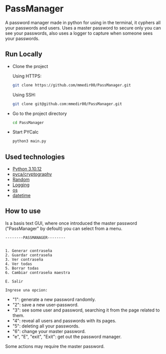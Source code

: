 
# PassManager

A password manager made in python for using in the terminal, it cyphers all your passwords and users. Uses a master password to secure only you can see your passwords, also uses a logger to capture when someone sees your passwords.


## Run Locally

- Clone the project

    Using HTTPS:
    ```bash
    git clone https://github.com/mmedir00/PassManager.git
    ```
    Using SSH:
    ```bash
    git clone git@github.com:mmedir00/PassManager.git
    ```
- Go to the project directory

    ```bash
    cd PassManager
    ```

- Start PYCalc

    ```bash
    python3 main.py
    ```

## Used technologies

 - [Python 3.10.12](https://www.python.org/downloads/release/python-31012/)
 - [pyca/cryptography](https://cryptography.io/en/latest/)
 - [Random](https://docs.python.org/es/3.10/library/random.html)
 - [Logging](https://docs.python.org/3.10/library/logging.html)
 - [os](https://docs.python.org/3.10/library/os.html)
 - [datetime](https://docs.python.org/3.10/library/datetime.html)
## How to use

Is a basis text GUI, where once introduced the master password ("PassManager" by defoult) you can select from a menu.
 ```
 --------PASSMANAGER--------


1. Generar contraseña
2. Guardar contraseña
3. Ver contraseña
4. Ver todas
5. Borrar todas
6. Cambiar contraseña maestra

E. Salir

Ingrese una opcion: 
 ```

- "1": generate a new password randomly.
- "2": save a new user-password.
- "3": see some user and password, searching it from the page related to them.
- "4": reveal all users and passwords with its pages.
- "5": deleting all your passwords.
- "6": change your master password.
- "e", "E", "exit", "Exit": get out the password manager. 

Some actions may require the master password.
